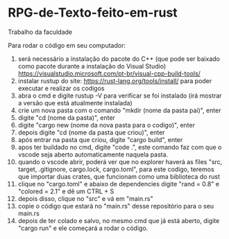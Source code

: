# RPG-de-Texto-feito-em-rust
Trabalho da faculdade

Para rodar o código em seu computador:
1. será necessário a instalação do pacote do C++ (que pode ser baixado como pacote durante a instalação do Visual Studio) https://visualstudio.microsoft.com/pt-br/visual-cpp-build-tools/
2. instalar rustup do site: https://rust-lang.org/tools/install/  para poder executar e realizar os codigos
3. abra o cmd e digite rustup -V para verificar se foi instalado (irá mostrar a versão que está atualmente instalada)
4. crie um nova pasta com o comando "mkdir (nome da pasta pai)", enter
5. digite "cd (nome da pasta)", enter
6. digite "cargo new (nome da nova pasta para o codigo)", enter
7. depois digite "cd (nome da pasta que criou)", enter
8. após entrar na pasta que criou, digite "cargo build", enter
9. apos ter buildado no cmd, digite "code .", este comando faz com que o vscode seja aberto automaticamente naquela pasta.
10. quando o vscode abrir, poderá ver que no explorer haverá as files "src, target, .gitignore, cargo.lock, cargo.toml", para este codigo, teremos que importar duas crates, que funcionam como uma biblioteca do rust
11. clique no "cargo.toml" e abaixo de dependencies digite "rand = 0.8" e "colored = 2.1" e dê um CTRL + S
12. depois disso, clique no "src" e vá em "main.rs"
13. copie o código que estará no "main.rs" desse repositório para o seu main.rs
14. depois de ter colado e salvo, no mesmo cmd que já está aberto, digite "cargo run" e ele começará a rodar o código.



